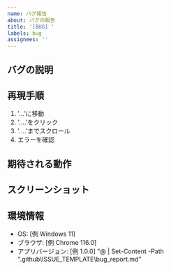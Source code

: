```yaml
---
name: バグ報告
about: バグの報告
title: '[BUG] '
labels: bug
assignees: ''
---
```


## バグの説明
<!-- バグについて明確かつ簡潔に説明してください -->

## 再現手順
<!-- バグを再現する手順を記述してください -->
1. '...'に移動
2. '....'をクリック
3. '....'までスクロール
4. エラーを確認

## 期待される動作
<!-- 期待される正しい動作を記述してください -->

## スクリーンショット
<!-- 該当する場合、問題の説明に役立つスクリーンショットを追加してください -->

## 環境情報
- OS: [例 Windows 11]
- ブラウザ: [例 Chrome 116.0]
- アプリバージョン: [例 1.0.0]
"@ | Set-Content -Path ".github\ISSUE_TEMPLATE\bug_report.md"
